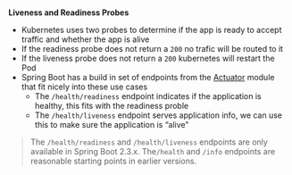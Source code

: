 ### 
**Liveness and Readiness Probes**

*   Kubernetes uses two probes to determine if the app is ready to accept traffic and whether the app is alive
*   If the readiness probe does not return a `200` no trafic will be routed to it
*   If the liveness probe does not return a `200` kubernetes will restart the Pod
*   Spring Boot has a build in set of endpoints from the [Actuator](https://spring.io/blog/2020/03/25/liveness-and-readiness-probes-with-spring-boot) module that fit nicely into these use cases
    *   The `/health/readiness` endpoint indicates if the application is healthy, this fits with the readiness proble
    *   The `/health/liveness` endpoint serves application info, we can use this to make sure the application is “alive”

> The `/health/readiness` and `/health/liveness` endpoints are only available in Spring Boot 2.3.x. The`/health` and `/info` endpoints are reasonable starting points in earlier versions.

